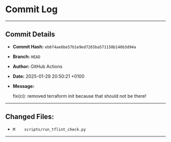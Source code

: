 # Commit Log

---

## Commit Details

- **Commit Hash:**   `eb6f4ae6be57b1e9ed7265ba571158b140b3d94a`
- **Branch:**        `HEAD`
- **Author:**        GitHub Actions
- **Date:**          2025-01-29 20:50:21 +0100
- **Message:**

  fix(ci): removed terraform init because that should not be there!

---

## Changed Files:

- `M	scripts/run_tflint_check.py`

---
